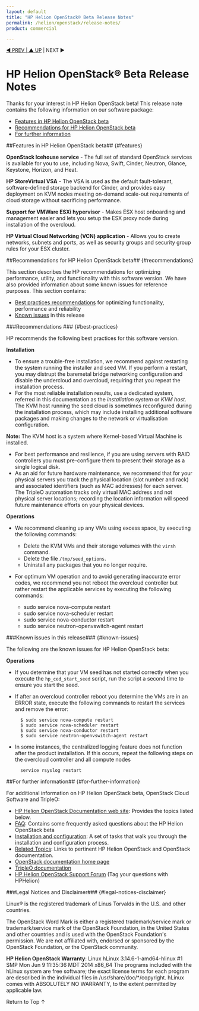 ```yaml
---
layout: default
title: "HP Helion OpenStack® Beta Release Notes"
permalink: /helion/openstack/release-notes/
product: commercial

---
```



<script>

function PageRefresh {
onLoad="window.refresh"
}

PageRefresh();

</script>

<p style="font-size: small;"> <a href="/helion/openstack/">&#9664; PREV | <a href="/helion/openstack/">&#9650; UP</a> | NEXT &#9654; </a></p>

# HP Helion OpenStack&reg; Beta Release Notes

Thanks for your interest in HP Helion OpenStack beta! This release note contains the following information on our software package:

* [Features in HP Helion OpenStack beta](#features) 
* [Recommendations for HP Helion OpenStack beta](#recommendations)
* [For further information](#for-further-information) 

##Features in HP Helion OpenStack beta## {#features}

**OpenStack Icehouse service** - The full set of standard OpenStack services is available for you to use, including Nova, Swift, Cinder, Neutron, Glance, Keystone, Horizon, and Heat.

**HP StoreVirtual VSA** - The VSA is used as the default fault-tolerant, software-defined storage backend for Cinder, and provides easy deployment on KVM nodes meeting on-demand scale-out requirements of cloud storage without sacrificing performance.

**Support for VMWare ESXi hypervisor** - Makes ESX host onboarding and management easier and lets you setup the ESX proxy node during installation of the overcloud. 

**HP Virtual Cloud Networking (VCN) application** - Allows you to create networks, subnets and ports, as well as security groups and security group rules for your ESX cluster.

##Recommendations for HP Helion OpenStack beta## {#recommendations}

This section describes the HP recommendations for optimizing performance, utility, and functionality with this software version. We have also provided information about some known issues for reference purposes. This section contains:

* [Best practices recommendations](#best-practices) for optimizing functionality, performance and reliability 
* [Known issues](#known-issues) in this release 

###Recommendations ### {#best-practices} 

HP recommends the following best practices for this software version.

**Installation**

* To ensure a trouble-free installation, we recommend against restarting the system running the installer and seed VM.  If you perform a restart, you may distrupt the baremetal bridge networking configuration and disable the undercloud and overcloud, requiring that you repeat the installation process.
* For the most reliable installation results, use a dedicated system, referred in this documentation as the *installation system* or *KVM host*.  The KVM host running the seed cloud is sometimes reconfigured during the installation process, which may include installing additional software packages and making changes to the network or virtualisation configuration.

**Note:** The KVM host is a system where Kernel-based Virtual Machine is installed.

* For best performance and resilience, if you are using servers with RAID controllers you must pre-configure them to present their storage as a single logical disk.
* As an aid for future hardware maintenance, we recommend that for your physical servers you track the physical location (slot number and rack) and associated identifiers (such as MAC addresses) for each  server.  The TripleO automation tracks only virtual MAC address and not physical server locations; recording the location information will speed future maintenance efforts on your physical devices.

**Operations**

* We recommend cleaning up any VMs using excess space, by executing the following commands:
    - Delete the KVM VMs and their storage volumes with the `virsh` command.
    - Delete the file `/tmp/seed_options`.
    - Uninstall any packages that you no longer require.

* For optimum VM operation and to avoid generating inaccurate error codes, we recommend you not reboot the overcloud controller but rather restart the applicable services by executing the following commands:
    - sudo service nova-compute restart
    - sudo service nova-scheduler restart
    - sudo service nova-conductor restart
    - sudo service neutron-openvswitch-agent restart

###Known issues in this release### {#known-issues}

The following are the known issues for HP Helion OpenStack beta:

**Operations**

* If you determine that your VM seed has not started correctly when you execute the `hp_ced_start_seed` script, run the script a second time to ensure you start the seed.
* If after an overcloud controller reboot you determine the VMs are in an ERROR state, execute the following commands to restart the services and remove the error:
  
		$ sudo service nova-compute restart
		$ sudo service nova-scheduler restart
		$ sudo service nova-conductor restart
		$ sudo service neutron-openvswitch-agent restart

* In some instances, the centralized logging feature does not function after the  product installation. If this occurs, repeat the following steps on the overcloud controller and all compute nodes

        service rsyslog restart
        

##For further information## {#for-further-information}

For additional information on HP Helion OpenStack beta, OpenStack Cloud Software and TripleO:

* [HP Helion OpenStack Documentation web site](/helion/openstack/): Provides the topics listed below.
* [FAQ](/helion/openstack/faq/): Contains some frequently asked questions about the HP Helion OpenStack beta
* [Installation and configuration](/helion/openstack/install-beta-overview/): A set of tasks that walk you through the installation and configuration process.
* [Related Topics](/helion/openstack/related-links/): Links to pertinent HP Helion OpenStack and OpenStack documentation.
* [OpenStack documentation home page](http://docs.openstack.org/)
* [TripleO documentation](https://wiki.openstack.org/wiki/TripleO)
* [HP Helion OpenStack Support Forum](https://ask.openstack.org/en/questions/scope:all/sort:activity-desc/tags:hphelion/page:1/) (Tag your questions with HPHelion)


###Legal Notices and Disclaimer### {#legal-notices-disclaimer}

<!--See the [HP Helion OpenStack Open Source and Third-Party Software License Agreements](/helion/openstack/commercial-3rd-party-license-agreements/).-->

Linux&reg; is the registered trademark of Linus Torvalds in the U.S. and other countries.

The OpenStack Word Mark is either a registered trademark/service mark or trademark/service mark of the OpenStack Foundation, in the United States and other countries and is used with the OpenStack Foundation's permission. We are not affiliated with, endorsed or sponsored by the OpenStack Foundation, or the OpenStack community.

**HP Helion OpenStack Warranty**: Linux hLinux 3.14.6-1-amd64-hlinux #1 SMP Mon Jun 9 11:35:36 MDT 2014 x86_64
The programs included with the hLinux system are free software; the exact license terms for each program are described in the individual files in /usr/share/doc/*/copyright. hLinux comes with ABSOLUTELY NO WARRANTY, to the extent permitted by applicable law.

<a href="#top" style="padding:14px 0px 14px 0px; text-decoration: none;"> Return to Top &#8593; </a>
